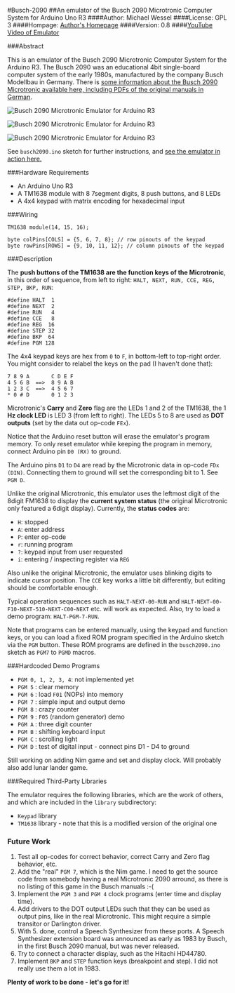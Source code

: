 #Busch-2090
##An emulator of the Busch 2090 Microtronic Computer System for Arduino Uno R3
####Author: Michael Wessel
####License: GPL 3
####Hompage: [Author's Homepage](http://www.michael-wessel.info/)
####Version: 0.8
####[YouTube Video of Emulator](https://www.youtube.com/watch?v=HHfHw3GVIuI)

###Abstract

This is an emulator of the Busch 2090 Microtronic Computer System for
the Arduino R3. The Busch 2090 was an educational 4bit single-board
computer system of the early 1980s, manufactured by the company Busch
Modellbau in Germany. There is [some information about the Busch 2090
Microtronic available here, including PDFs of the
original manuals in German](http://www.busch-model.com/online/?rubrik=82&=6&sprach_id=de).

![Busch 2090 Microtronic Emulator for Arduino R3](https://github.com/lambdamikel/Busch-2090/blob/master/images/img1-small.jpg)

![Busch 2090 Microtronic Emulator for Arduino R3](https://github.com/lambdamikel/Busch-2090/blob/master/images/img2-small.jpg)

![Busch 2090 Microtronic Emulator for Arduino R3](https://github.com/lambdamikel/Busch-2090/blob/master/images/img3-small.jpg)

See ``busch2090.ino`` sketch for further instructions, and 
[see the emulator in action here.](https://www.youtube.com/watch?v=HHfHw3GVIuI)


###Hardware Requirements

- An Arduino Uno R3 
- A TM1638 module with 8 7segment digits, 8 push buttons, and 8 LEDs
- A 4x4 keypad with matrix encoding for hexadecimal input 

###Wiring 

    TM1638 module(14, 15, 16);

    byte colPins[COLS] = {5, 6, 7, 8}; // row pinouts of the keypad
    byte rowPins[ROWS] = {9, 10, 11, 12}; // column pinouts of the keypad

###Description 

The **push buttons of the TM1638 are the function keys of the
Microtronic**, in this order of sequence, from left to right:
``HALT, NEXT, RUN, CCE, REG, STEP, BKP, RUN``: 

    #define HALT  1 
    #define NEXT  2 
    #define RUN   4
    #define CCE   8
    #define REG  16
    #define STEP 32
    #define BKP  64
    #define PGM 128 

The 4x4 keypad keys are hex from `0` to `F`, in bottom-left to
top-right order. You might consider to relabel the keys on the pad 
(I haven't done that):

    7 8 9 A       C D E F 
    4 5 6 B  ==>  8 9 A B
    1 2 3 C  ==>  4 5 6 7
    * 0 # D       0 1 2 3

Microtronic's **Carry** and **Zero** flag are the LEDs 1 and 2 of the
TM1638, the 1 **Hz clock LED** is LED 3 (from left to right). The LEDs
5 to 8 are used as **DOT outputs** (set by the data out op-code
``FEx``).

Notice that the Arduino reset button will erase the emulator's program 
memory. To only reset emulator while keeping the program in memory, 
connect Arduino pin ``D0 (RX)`` to ground. 

The Arduino pins ``D1`` to ``D4`` are read by the Microtronic data in
op-code ``FDx (DIN)``. Connecting them to ground will set the
corresponding bit to 1. See ``PGM D``.

Unlike the original Microtronic, this emulator uses the leftmost digit
of the 8digit FM1638 to display the **current system status** (the
original Microtronic only featured a 6digit display). Currently, the
**status codes** are:

- ``H``: stopped 
- ``A``: enter address 
- ``P``: enter op-code 
- ``r``: running program
- ``?``: keypad input from user requested  
- ``i``: entering / inspecting register via ``REG``  

Also unlike the original Microtronic, the emulator uses blinking
digits to indicate cursor position. The ``CCE`` key works a little bit
differently, but editing should be comfortable enough.

Typical operation sequences such as ``HALT-NEXT-00-RUN`` and
``HALT-NEXT-00-F10-NEXT-510-NEXT-C00-NEXT`` etc. will work as expected.
Also, try to load a demo program: ``HALT-PGM-7-RUN``.

Note that programs can be entered manually, using the keypad and
function keys, or you can load a fixed ROM program specified in the
Arduino sketch via the ``PGM`` button. These ROM programs are defined
in the ``busch2090.ino`` sketch as ``PGM7`` to ``PGMD`` macros. 

###Hardcoded Demo Programs

- ``PGM 0, 1, 2, 3, 4``: not implemented yet
- ``PGM 5`` : clear memory
- ``PGM 6`` : load ``F01`` (NOPs) into memory
- ``PGM 7`` : simple input and output demo 
- ``PGM 8`` : crazy counter 
- ``PGM 9`` : ``F05`` (random generator) demo 
- ``PGM A`` : three digit counter 
- ``PGM B`` : shifting keyboard input 
- ``PGM C`` : scrolling light
- ``PGM D`` : test of digital input - connect pins D1 - D4 to ground

Still working on adding Nim game and set and display clock. Will
probably also add lunar lander game. 

###Required Third-Party Libraries 

The emulator requires the following libraries, which are the work of
others, and which are included in the ``library`` subdirectory: 

- ``Keypad`` library
- ``TM1638`` library - note that this is a modified version of the original one 

### Future Work 

1. Test all op-codes for correct behavior, correct Carry and Zero flag
behavior, etc.
2. Add the "real" ``PGM 7``, which is the Nim game. I need to get the
source code from somebody having a real Microtronic 2090 arround, as
there is no listing of this game in the Busch manuals :-(
3. Implement the ``PGM 3`` and ``PGM 4`` clock programs (enter time
and display time).
4. Add drivers to the DOT output LEDs such that they can be used as
output pins, like in the real Microtronic. This might require a simple
transitor or Darlington driver.
5. With 5. done, control a Speech Synthesizer from these ports. A
Speech Synthesizer extension board was announced as early as 1983 by
Busch, in the first Busch 2090 manual, but was never released.
6. Try to connect a character display, such as the Hitachi HD44780.
7. Implement ``BKP`` and ``STEP`` function keys (breakpoint and
step). I did not really use them a lot in 1983.

**Plenty of work to be done - let's go for it!**






